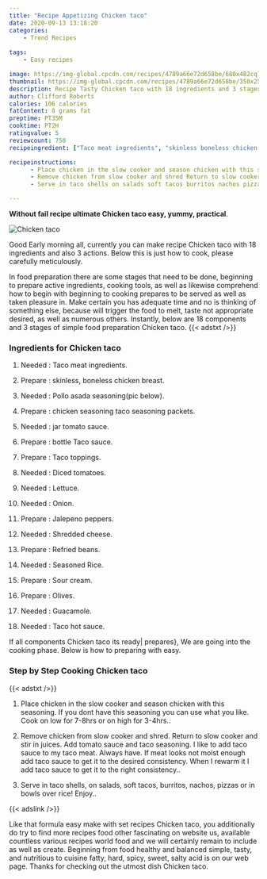 ```yaml
---
title: "Recipe Appetizing Chicken taco"
date: 2020-09-13 13:18:20
categories:
    - Trend Recipes
    
tags:
    - Easy recipes

image: https://img-global.cpcdn.com/recipes/4789a66e72d658be/680x482cq70/chicken-taco-recipe-main-photo.jpg
thumbnail: https://img-global.cpcdn.com/recipes/4789a66e72d658be/350x250cq70/chicken-taco-recipe-main-photo.jpg
description: Recipe Tasty Chicken taco with 18 ingredients and 3 stages of easy cooking.
author: Clifford Roberts
calories: 106 calories
fatContent: 8 grams fat
preptime: PT35M
cooktime: PT2H
ratingvalue: 5
reviewcount: 750
recipeingredient: ["Taco meat ingredients", "skinless boneless chicken breast", "Pollo asada seasoningpic below", "chicken seasoning taco seasoning packets", "jar tomato sauce", "bottle Taco sauce", "Taco toppings", "Diced tomatoes", "Lettuce", "Onion", "Jalepeno peppers", "Shredded cheese", "Refried beans", "Seasoned Rice", "Sour cream", "Olives", "Guacamole", "Taco hot sauce"]

recipeinstructions: 
      - Place chicken in the slow cooker and season chicken with this seasoning If you dont have this seasoning you can use what you like Cook on low for 78hrs or on high for 34hrs 
      - Remove chicken from slow cooker and shred Return to slow cooker and stir in juices Add tomato sauce and taco seasoning I like to add taco sauce to my taco meat Always have If meat looks not moist enough add taco sauce to get it to the desired consistency When I rewarm it I add taco sauce to get it to the right consistency 
      - Serve in taco shells on salads soft tacos burritos nachos pizzas or in bowls over rice Enjoy

---
```




**Without fail recipe ultimate Chicken taco easy, yummy, practical**. 


![Chicken taco](https://img-global.cpcdn.com/recipes/4789a66e72d658be/680x482cq70/chicken-taco-recipe-main-photo.jpg "Chicken taco")




Good Early morning all, currently you can make recipe Chicken taco with 18 ingredients and also 3 actions. Below this is just how to cook, please carefully meticulously.

In food preparation there are some stages that need to be done, beginning to prepare active ingredients, cooking tools, as well as likewise comprehend how to begin with beginning to cooking prepares to be served as well as taken pleasure in. Make certain you has adequate time and no is thinking of something else, because will trigger the food to melt, taste not appropriate desired, as well as numerous others. Instantly, below are 18 components and 3 stages of simple food preparation Chicken taco.
{{< adstxt />}}

### Ingredients for Chicken taco


1. Needed  : Taco meat ingredients.

1. Prepare  : skinless, boneless chicken breast.

1. Needed  : Pollo asada seasoning(pic below).

1. Prepare  : chicken seasoning taco seasoning packets.

1. Needed  : jar tomato sauce.

1. Prepare  : bottle Taco sauce.

1. Prepare  : Taco toppings.

1. Needed  : Diced tomatoes.

1. Needed  : Lettuce.

1. Needed  : Onion.

1. Prepare  : Jalepeno peppers.

1. Needed  : Shredded cheese.

1. Prepare  : Refried beans.

1. Needed  : Seasoned Rice.

1. Prepare  : Sour cream.

1. Prepare  : Olives.

1. Needed  : Guacamole.

1. Needed  : Taco hot sauce.



If all components Chicken taco its ready| prepares}, We are going into the cooking phase. Below is how to preparing with easy.

### Step by Step Cooking Chicken taco

{{< adstxt />}}


1. Place chicken in the slow cooker and season chicken with this seasoning. If you dont have this seasoning you can use what you like. Cook on low for 7-8hrs or on high for 3-4hrs..



1. Remove chicken from slow cooker and shred. Return to slow cooker and stir in juices. Add tomato sauce and taco seasoning. I like to add taco sauce to my taco meat. Always have. If meat looks not moist enough add taco sauce to get it to the desired consistency. When I rewarm it I add taco sauce to get it to the right consistency..



1. Serve in taco shells, on salads, soft tacos, burritos, nachos, pizzas or in bowls over rice! Enjoy..





{{< adslink />}}

Like that formula easy make with set recipes Chicken taco, you additionally do try to find more recipes food other fascinating on website us, available countless various recipes world food and we will certainly remain to include as well as create. Beginning from food healthy and balanced simple, tasty, and nutritious to cuisine fatty, hard, spicy, sweet, salty acid is on our web page. Thanks for checking out the utmost dish Chicken taco.
